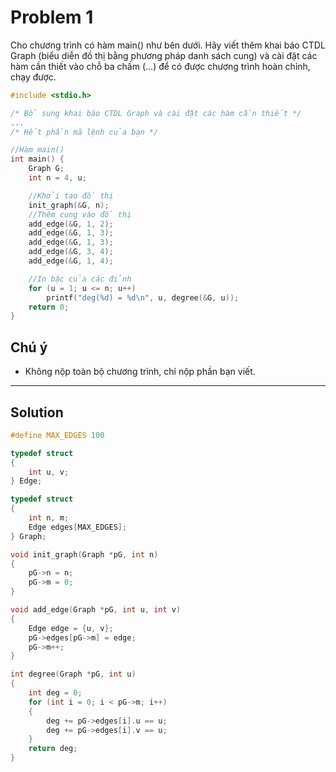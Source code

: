 # Problem 1

Cho chương trình có hàm main() như bên dưới. Hãy viết thêm khai báo CTDL Graph (biểu diễn đồ thị bằng phương pháp danh sách cung) và cài đặt các hàm cần thiết vào chỗ ba chấm (...) để có được chương trình hoàn chỉnh, chạy được.

```c
#include <stdio.h>

/* Bổ sung khai báo CTDL Graph và cài đặt các hàm cần thiết */
...
/* Hết phần mã lệnh của bạn */

//Hàm main()
int main() {
    Graph G;
    int n = 4, u;

    //Khởi tạo đồ thị
    init_graph(&G, n);
    //Thêm cung vào đồ thị
    add_edge(&G, 1, 2);
    add_edge(&G, 1, 3);
    add_edge(&G, 1, 3);
    add_edge(&G, 3, 4);
    add_edge(&G, 1, 4);

    //In bậc của các đỉnh
    for (u = 1; u <= n; u++)
        printf("deg(%d) = %d\n", u, degree(&G, u));
    return 0;
}
```

## Chú ý

- Không nộp toàn bộ chương trình, chỉ nộp phần bạn viết.

---

## Solution

```c
#define MAX_EDGES 100

typedef struct
{
    int u, v;
} Edge;

typedef struct
{
    int n, m;
    Edge edges[MAX_EDGES];
} Graph;

void init_graph(Graph *pG, int n)
{
    pG->n = n;
    pG->m = 0;
}

void add_edge(Graph *pG, int u, int v)
{
    Edge edge = {u, v};
    pG->edges[pG->m] = edge;
    pG->m++;
}

int degree(Graph *pG, int u)
{
    int deg = 0;
    for (int i = 0; i < pG->m; i++)
    {
        deg += pG->edges[i].u == u;
        deg += pG->edges[i].v == u;
    }
    return deg;
}
```
